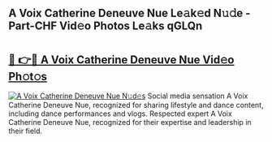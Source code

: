 ## A Voix Catherine Deneuve Nue Le𝚊k𝚎d N𝚞𝚍e - Part-CHF Vid𝚎o Photos Le𝚊ks qGLQn

# <h2><a href="http://fb6b9tw.evod.top/?m=A+Voix+Catherine+Deneuve+Nue">🔗 👉🔴 A Voix Catherine Deneuve Nue Vid𝚎o Ph𝚘t𝚘s</a></h2>

[![A Voix Catherine Deneuve Nue N𝚞d𝚎s](https://i.imgur.com/8V9OHl7.gif)](http://fb6b9tw.evod.top/?m=A+Voix+Catherine+Deneuve+Nue)
Social media sensation A Voix Catherine Deneuve Nue, recognized for sharing lifestyle and dance content, including dance performances and vlogs. Respected expert A Voix Catherine Deneuve Nue, recognized for their expertise and leadership in their field. 

